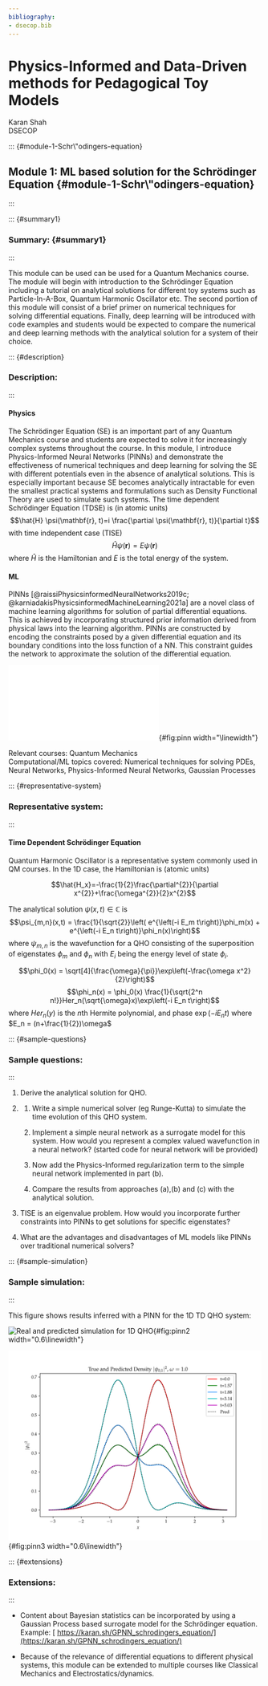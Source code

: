 ```yaml
---
bibliography:
- dsecop.bib
---
```


# Physics-Informed and Data-Driven methods for Pedagogical Toy Models

Karan Shah\
DSECOP

::: {#module-1-Schr\\\"odingers-equation}
## Module 1: ML based solution for the Schrödinger Equation {#module-1-Schr\\\"odingers-equation}
:::

::: {#summary1}
### Summary: {#summary1}
:::

This module can be used can be used for a Quantum Mechanics course. The
module will begin with introduction to the Schrödinger Equation
including a tutorial on analytical solutions for different toy systems
such as Particle-In-A-Box, Quantum Harmonic Oscillator etc. The second
portion of this module will consist of a brief primer on numerical
techniques for solving differential equations. Finally, deep learning
will be introduced with code examples and students would be expected to
compare the numerical and deep learning methods with the analytical
solution for a system of their choice.

::: {#description}
### Description:
:::

#### Physics

The Schrödinger Equation (SE) is an important part of any Quantum
Mechanics course and students are expected to solve it for increasingly
complex systems throughout the course. In this module, I introduce
Physics-Informed Neural Networks (PINNs) and demonstrate the
effectiveness of numerical techniques and deep learning for solving the
SE with different potentials even in the absence of analytical
solutions. This is especially important because SE becomes analytically
intractable for even the smallest practical systems and formulations
such as Density Functional Theory are used to simulate such systems. The
time dependent Schrödinger Equation (TDSE) is (in atomic units)
$$\hat{H} \psi(\mathbf{r}, t)=i \frac{\partial \psi(\mathbf{r}, t)}{\partial t}$$
with time independent case (TISE)
$$\hat{H} \psi(\mathbf{r})= E \psi(\mathbf{r})$$ where $\hat{H}$ is the
Hamiltonian and $E$ is the total energy of the system.

#### ML

PINNs
[@raissiPhysicsinformedNeuralNetworks2019c; @karniadakisPhysicsinformedMachineLearning2021a]
are a novel class of machine learning algorithms for solution of partial
differential equations. This is achieved by incorporating structured
prior information derived from physical laws into the learning
algorithm. PINNs are constructed by encoding the constraints posed by a
given differential equation and its boundary conditions into the loss
function of a NN. This constraint guides the network to approximate the
solution of the differential equation.

![PINN architecture](fig/PINN_diagrams.pdf){#fig:pinn
width="\\linewidth"}

Relevant courses: Quantum Mechanics\
Computational/ML topics covered: Numerical techniques for solving PDEs,
Neural Networks, Physics-Informed Neural Networks, Gaussian Processes

::: {#representative-system}
### Representative system:
:::

#### Time Dependent Schrödinger Equation

Quantum Harmonic Oscillator is a representative system commonly used in
QM courses. In the 1D case, the Hamiltonian is (atomic units)

$$\hat{H_x}=-\frac{1}{2}\frac{\partial^{2}}{\partial x^{2}}+\frac{\omega^{2}}{2}x^{2}$$

The analytical solution $\psi(x,t) \in \mathbb{C}$ is
$$\psi_{m,n}(x,t) = \frac{1}{\sqrt{2}}\left( e^{\left(-i E_m t\right)}\phi_m(x) + e^{\left(-i E_n t\right)}\phi_n(x)\right)$$
where $\psi_{m,n}$ is the wavefunction for a QHO consisting of the
superposition of eigenstates $\phi_m$ and $\phi_n$ with $E_i$ being the
energy level of state $\phi_i$.

$$\phi_0(x) = \sqrt[4]{\frac{\omega}{\pi}}\exp\left(-\frac{\omega x^2}{2}\right)$$
$$\phi_n(x) = \phi_0(x) \frac{1}{\sqrt{2^n n!}}Her_n(\sqrt{\omega}x)\exp\left(-i E_n t\right)$$
where $Her_n(y)$ is the $n$th Hermite polynomial, and phase
$\exp\left(-i E_n t\right)$ where $E_n = (n+\frac{1}{2})\omega$

::: {#sample-questions}
### Sample questions:
:::

1.  Derive the analytical solution for QHO.

2.  1.  Write a simple numerical solver (eg Runge-Kutta) to simulate the
        time evolution of this QHO system.

    2.  Implement a simple neural network as a surrogate model for this
        system. How would you represent a complex valued wavefunction in
        a neural network? (started code for neural network will be
        provided)

    3.  Now add the Physics-Informed regularization term to the simple
        neural network implemented in part (b).

    4.  Compare the results from approaches (a),(b) and (c) with the
        analytical solution.

3.  TISE is an eigenvalue problem. How would you incorporate further
    constraints into PINNs to get solutions for specific eigenstates?

4.  What are the advantages and disadvantages of ML models like PINNs
    over traditional numerical solvers?

::: {#sample-simulation}
### Sample simulation:
:::

This figure shows results inferred with a PINN for the 1D TD QHO system:

![Real and predicted simulation for 1D
QHO](fig/pinn_0_1_results.png){#fig:pinn2 width="0.6\\linewidth"}

![Density results for 1D QHO](fig/pinn_density_1d.png){#fig:pinn3
width="0.6\\linewidth"}

::: {#extensions}
### Extensions:
:::

-   Content about Bayesian statistics can be incorporated by using a
    Gaussian Process based surrogate model for the Schrödinger equation.
    Example: [
    https://karan.sh/GPNN_schrodingers_equation/](https://karan.sh/GPNN_schrodingers_equation/)

-   Because of the relevance of differential equations to different
    physical systems, this module can be extended to multiple courses
    like Classical Mechanics and Electrostatics/dynamics.
